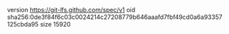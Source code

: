 version https://git-lfs.github.com/spec/v1
oid sha256:0de3f84f6c03c0024214c27208779b646aaafd7fbf49cd0a6a93357125cbda95
size 15920
